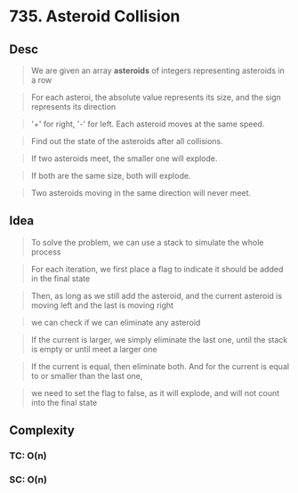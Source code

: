 # 735. Asteroid Collision

## Desc

> We are given an array **asteroids** of integers representing asteroids in a row

> For each asteroi, the absolute value represents its size, and the sign represents its direction

> '+' for right, '-' for left. Each asteroid moves at the same speed.

> Find out the state of the asteroids after all collisions.

> If two asteroids meet, the smaller one will explode.

> If both are the same size, both will explode.

> Two asteroids moving in the same direction will never meet.

## Idea

> To solve the problem, we can use a stack to simulate the whole process

> For each iteration, we first place a flag to indicate it should be added in the final state

> Then, as long as we still add the asteroid, and the current asteroid is moving left and the last is moving right

> we can check if we can eliminate any asteroid

> If the current is larger, we simply eliminate the last one, until the stack is empty or until meet a larger one

> If the current is equal, then eliminate both. And for the current is equal to or smaller than the last one,

> we need to set the flag to false, as it will explode, and will not count into the final state

## Complexity

### TC: O(n)

### SC: O(n)